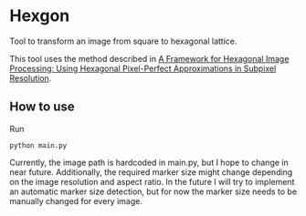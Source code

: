 # Hexgon
Tool to transform an image from square to hexagonal lattice.

This tool uses the method described in [A Framework for Hexagonal Image Processing: 
Using Hexagonal Pixel-Perfect Approximations in Subpixel Resolution](https://ieeexplore.ieee.org/document/9409677).

## How to use
Run 
```
python main.py
```

Currently, the image path is hardcoded in main.py, but I hope to change in near future.
Additionally, the required marker size might change depending on the image resolution and
aspect ratio. In the future I will try to implement an automatic marker size detection, 
but for now the marker size needs to be manually changed for every image.